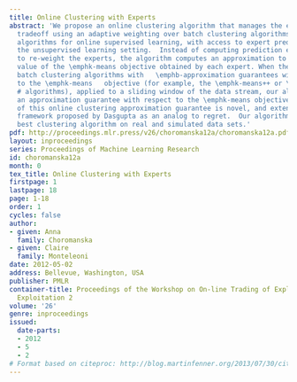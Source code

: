 ```yaml
---
title: Online Clustering with Experts
abstract: 'We propose an online clustering algorithm that manages the exploration/exploitation
  tradeoff using an adaptive weighting over batch clustering algorithms. We extend
  algorithms for online supervised learning, with access to expert predictors, to
  the unsupervised learning setting.  Instead of computing prediction errors in order
  to re-weight the experts, the algorithm computes an approximation to the current
  value of the \emphk-means objective obtained by each expert. When the experts are
  batch clustering algorithms with   \emphb-approximation guarantees with respect
  to the \emphk-means   objective (for example, the \emphk-means++ or \emphk-means
  # algorithms), applied to a sliding window of the data stream, our algorithm achieves
  an approximation guarantee with respect to the \emphk-means objective.  The form
  of this online clustering approximation guarantee is novel, and extends  an evaluation
  framework proposed by Dasgupta as an analog to regret.  Our algorithm tracks the
  best clustering algorithm on real and simulated data sets.'
pdf: http://proceedings.mlr.press/v26/choromanska12a/choromanska12a.pdf
layout: inproceedings
series: Proceedings of Machine Learning Research
id: choromanska12a
month: 0
tex_title: Online Clustering with Experts
firstpage: 1
lastpage: 18
page: 1-18
order: 1
cycles: false
author:
- given: Anna
  family: Choromanska
- given: Claire
  family: Monteleoni
date: 2012-05-02
address: Bellevue, Washington, USA
publisher: PMLR
container-title: Proceedings of the Workshop on On-line Trading of Exploration and
  Exploitation 2
volume: '26'
genre: inproceedings
issued:
  date-parts:
  - 2012
  - 5
  - 2
# Format based on citeproc: http://blog.martinfenner.org/2013/07/30/citeproc-yaml-for-bibliographies/
---
```

